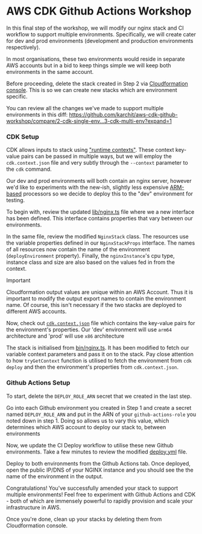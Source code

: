 # AWS CDK Github Actions Workshop

In this final step of the workshop, we will modify our nginx stack and CI workflow to support multiple environments. Specifically, we will create cater for dev and prod environments (development and production environments respectively). 

In most organisations, these two environments would reside in separate AWS accounts but in a bid to keep things simple we will keep both environments in the same account.

Before proceeding, delete the stack created in Step 2 via [Cloudformation console](https://ap-southeast-2.console.aws.amazon.com/cloudformation/home). This is so we can create new stacks which are environment specific. 

You can review all the changes we've made to support multiple environments in this diff: https://github.com/karchit/aws-cdk-github-workshop/compare/2-cdk-single-env...3-cdk-multi-env?expand=1

### CDK Setup

CDK allows inputs to stack using ["runtime contexts"](https://docs.aws.amazon.com/cdk/v2/guide/context.html). These context key-value pairs can be passed in multiple ways, but we will employ the `cdk.context.json` file and very subtly through the `--context` parameter to the `cdk` command. 

Our dev and prod environments will both contain an nginx server, however we'd like to experiments with the new-ish, slightly less expensive [ARM-based](https://aws.amazon.com/ec2/graviton/) processors so we decide to deploy this to the "dev" environment for testing. 

To begin with, review the updated [lib/nginx.ts](./nginx/lib/nginx-stack.ts) file where we a new interface has been defined. This interface contains properties that vary between our environments. 

In the same file, review the modified `NginxStack` class. The resources use the variable properties defined in our `NginxStackProps` interface. The names of all resources now contain the name of the environment (`deployEnvironment` property). Finally, the `nginxInstance`'s cpu type, instance class and size are also based on the values fed in from the context. 

> [!IMPORTANT] 
> Cloudformation output values are unique within an AWS Account. Thus it is important to modify the output export names to contain the environment name. Of course, this isn't necessary if the two stacks are deployed to different AWS accounts. 

Now, check out [`cdk.context.json`](./nginx/cdk.context.json) file which contains the key-value pairs for the environment's properties. Our 'dev' environment will use `arm64` architecture and 'prod' will use `x86` architecture 

The stack is initialised from [bin/nginx.ts](./nginx/bin/nginx.ts). It has been modified to fetch our variable context parameters and pass it on to the stack. Pay close attention to how `tryGetContext` function is utilised to fetch the environment from `cdk deploy` and then the environment's properties from `cdk.context.json`. 

### Github Actions Setup

To start, delete the `DEPLOY_ROLE_ARN` secret that we created in the last step. 

Go into each Github environment you created in Step 1 and create a secret named `DEPLOY_ROLE_ARN` and put in the ARN of your `github-actions-role` you noted down in step 1. Doing so allows us to vary this value, which determines which AWS account to deploy our stack to, between environments

Now, we update the CI Deploy workflow to utilise these new Github environments. Take a few minutes to review the modified [deploy.yml](./.github/workflows/deploy.yml) file.

Deploy to both environments from the Github Actions tab. Once deployed, open the public IP/DNS of your NGINX instance and you should see the the name of the environment in the output. 

Congratulations! You've successfully amended your stack to support multiple environments! Feel free to experiment with Github Actions and CDK - both of which are immensely powerful to rapidly provision and scale your infrastructure in AWS. 

Once you're done, clean up your stacks by deleting them from Cloudformation console. 
